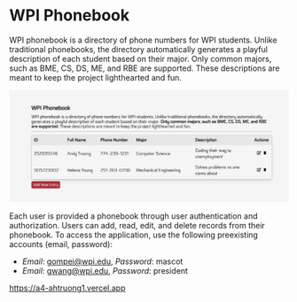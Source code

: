 # WPI Phonebook
WPI phonebook is a directory of phone numbers for WPI students. Unlike traditional phonebooks, the directory automatically generates a playful description of each student based on their major. Only common majors, such as BME, CS, DS, ME, and RBE are supported. These descriptions are meant to keep the project lighthearted and fun.

!["wpi phonebook"](img/wpi-phonebook.jpg)

Each user is provided a phonebook through user authentication and authorization. Users can add, read, edit, and delete records from their phonebook.  To access the application, use the following preexisting accounts (email, password):
- *Email*: gompei@wpi.edu, *Password*: mascot
- *Email*: gwang@wpi.edu, *Password*: president

https://a4-ahtruong1.vercel.app


